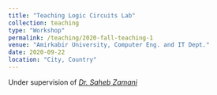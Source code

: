 ```yaml
---
title: "Teaching Logic Circuits Lab"
collection: teaching
type: "Workshop"
permalink: /teaching/2020-fall-teaching-1
venue: "Amirkabir University, Computer Eng. and IT Dept."
date: 2020-09-22
location: "City, Country"
---
```


 Under supervision of [*Dr. Saheb Zamani*](https://aut.ac.ir/cv/2505/%d9%85%d8%b1%d8%aa%d8%b6%db%8c%20%d8%b5%d8%a7%d8%ad%d8%a8%20%d8%a7%d9%84%d8%b2%d9%85%d8%a7%d9%86%db%8c)
